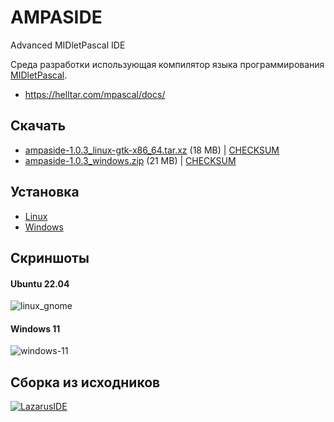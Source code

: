 AMPASIDE
========

Advanced MIDletPascal IDE

Среда разработки использующая компилятор языка программирования [MIDletPascal](http://ru.wikipedia.org/wiki/MIDletPascal).

- https://helltar.com/mpascal/docs/

Скачать
-------

- [ampaside-1.0.3_linux-gtk-x86_64.tar.xz](https://github.com/Helltar/AMPASIDE/releases/download/v1.0.3-22/ampaside-1.0.3_linux-gtk-x86_64.tar.xz) (18 MB) | [CHECKSUM](https://helltar.com/projects/ampaside/bin/checksums/ampaside-1.0.3_linux-gtk-x86_64.tar.xz.sha256)
- [ampaside-1.0.3_windows.zip](https://github.com/Helltar/AMPASIDE/releases/download/v1.0.3-22/ampaside-1.0.3_windows.zip) (21 MB) | [CHECKSUM](https://helltar.com/projects/ampaside/bin/checksums/ampaside-1.0.3_windows.zip.sha256)

Установка
---------

- [Linux](https://github.com/Helltar/AMPASIDE/blob/master/install_linux.md)
- [Windows](https://github.com/Helltar/AMPASIDE/blob/master/install_windows.md)

Скриншоты
---------

#### Ubuntu 22.04

![linux_gnome](https://helltar.com/projects/ampaside/screenshots/linux_gnome_gtk.png)

#### Windows 11

![windows-11](https://helltar.com/projects/ampaside/screenshots/windows-11_1.0.3.png)

Сборка из исходников
--------------------

[![LazarusIDE](http://wiki.lazarus.freepascal.org/images/9/94/built_with_lazarus_logo.png)](http://www.lazarus-ide.org)
